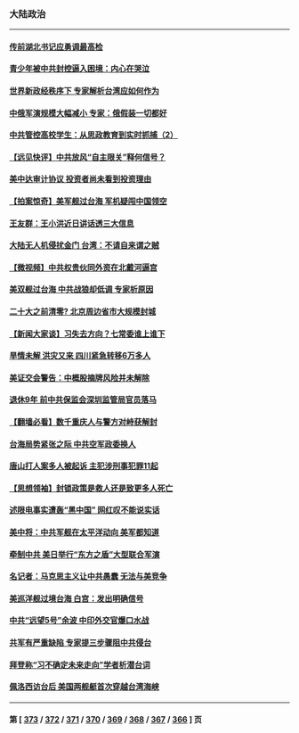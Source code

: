 ### 大陆政治
---
#### [传前湖北书记应勇调最高检](../../pages/ncid277/n13813443.md) 
#### [青少年被中共封控逼入困境：内心在哭泣](../../pages/ncid277/n13813434.md) 
#### [世界新政经秩序下 专家解析台湾应如何作为](../../pages/ncid277/n13812997.md) 
#### [中俄军演规模大幅减小 专家：俄假装一切都好](../../pages/ncid277/n13813314.md) 
#### [中共管控高校学生：从思政教育到实时抓捕（2）](../../pages/ncid277/n13811640.md) 
#### [【远见快评】中共放风“自主限关”释何信号？](../../pages/ncid277/n13813366.md) 
#### [美中达审计协议 投资者尚未看到投资理由](../../pages/ncid277/n13813321.md) 
#### [【拍案惊奇】美军舰过台海 军机疑闯中国领空](../../pages/ncid277/n13813285.md) 
#### [王友群：王小洪近日讲话透三大信息](../../pages/ncid277/n13813293.md) 
#### [大陆无人机侵扰金门 台湾：不请自来谓之贼](../../pages/ncid277/n13813295.md) 
#### [【微视频】中共权贵伙同外资在北戴河逼宫](../../pages/ncid277/n13813168.md) 
#### [美双舰过台海 中共战狼却低调 专家析原因](../../pages/ncid277/n13813189.md) 
#### [二十大之前清零? 北京周边省市大规模封城](../../pages/ncid277/n13813098.md) 
#### [【新闻大家谈】习失去方向？七常委谁上谁下](../../pages/ncid277/n13813143.md) 
#### [旱情未解 洪灾又来 四川紧急转移6万多人](../../pages/ncid277/n13812986.md) 
#### [美证交会警告：中概股摘牌风险并未解除](../../pages/ncid277/n13812841.md) 
#### [退休9年 前中共保监会深圳监管局官员落马](../../pages/ncid277/n13812862.md) 
#### [【翻墙必看】数千重庆人与警方对峙获解封](../../pages/ncid277/n13812811.md) 
#### [台海局势紧张之际 中共空军政委换人](../../pages/ncid277/n13812782.md) 
#### [唐山打人案多人被起诉 主犯涉刑事犯罪11起](../../pages/ncid277/n13812707.md) 
#### [【思想领袖】封锁政策是救人还是致更多人死亡](../../pages/ncid277/n13795605.md) 
#### [述限电事实遭轰“黑中国” 网红叹不能说实话](../../pages/ncid277/n13812352.md) 
#### [美中将：中共军舰在太平洋动向 美军都知道](../../pages/ncid277/n13811675.md) 
#### [牵制中共 美日举行“东方之盾”大型联合军演](../../pages/ncid277/n13812336.md) 
#### [名记者：马克思主义让中共愚蠢 无法与美竞争](../../pages/ncid277/n13811005.md) 
#### [美巡洋舰过境台海 白宫：发出明确信号](../../pages/ncid277/n13812312.md) 
#### [中共“远望5号”余波 中印外交官爆口水战](../../pages/ncid277/n13812283.md) 
#### [共军有严重缺陷 专家提三步骤阻中共侵台](../../pages/ncid277/n13811064.md) 
#### [拜登称“习不确定未来走向”学者析潜台词](../../pages/ncid277/n13812117.md) 
#### [佩洛西访台后 美国两舰艇首次穿越台湾海峡](../../pages/ncid277/n13812095.md) 

---
#### 第 [ [373](./373.md) / [372](./372.md) / [371](./371.md) / [370](./370.md) / [369](./369.md) / [368](./368.md) / [367](./367.md) / [366](./366.md) ] 页
